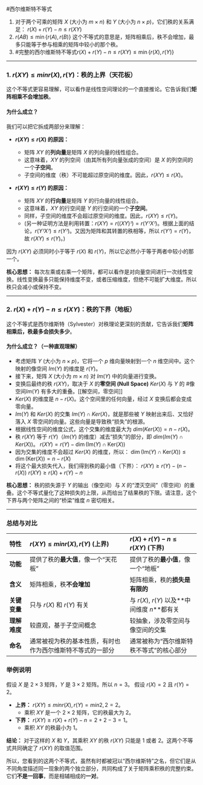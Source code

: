 #西尔维斯特不等式 
1. 对于两个可乘的矩阵 $X$ (大小为 $m \times n$) 和 $Y$ (大小为 $n \times p$)，它们秩的关系满足：
	$r(X) + r(Y) - n \le r(XY)$
2.    $r(AB) \le \min\{r(A), r(B)\}$
    这个不等式的意思是，矩阵相乘后，秩不会增加，最多只能等于参与相乘的矩阵中较小的那个秩。
3. #完整的西尔维斯特不等式$r(X) + r(Y) - n \le r(XY) \le \min\{r(X), r(Y)\}$  


---

### 1. $r(XY) ≤ min{r(X), r(Y)}$：秩的上界（天花板）

这个不等式更容易理解，可以看作是线性空间理论的一个直接推论。它告诉我们**矩阵相乘不会增加秩**。

#### 为什么成立？

我们可以把它拆成两部分来理解：

*   **$r(XY) ≤ r(X)$ 的原因：**
    *   矩阵 $XY$ 的**列向量**是矩阵 $X$ 的列向量的线性组合。
    *   这意味着，$XY$ 的列空间（由其所有列向量张成的空间）是 $X$ 的列空间的一个**子空间**。
    *   子空间的维度（秩）不可能超过原空间的维度。因此，$r(XY) ≤ r(X)$。

*   **$r(XY) ≤ r(Y)$ 的原因：**
    *   矩阵 $XY$ 的**行向量**是矩阵 $Y$ 的行向量的线性组合。
    *   这意味着，$XY$ 的行空间是 $Y$ 的行空间的一个**子空间**。
    *   同样，子空间的维度不会超过原空间的维度。因此，$r(XY) ≤ r(Y)$。
    *   (另一种证明方法是利用转置：$r(XY) = r((XY)ᵀ) = r(YᵀXᵀ)$。根据上面的结论，$r(YᵀXᵀ) ≤ r(Yᵀ)$。又因为矩阵和其转置的秩相等，所以 $r(Yᵀ) = r(Y)$，故 $r(XY) ≤ r(Y)$。)

因为 $r(XY)$ 必须同时小于等于 $r(X)$ 和 $r(Y)$，所以它必然小于等于两者中较小的那一个。

**核心思想：** 每次左乘或右乘一个矩阵，都可以看作是对向量空间进行一次线性变换。线性变换最多只能保持维度不变，或者压缩维度，但绝不可能扩大维度。所以秩只会减小或保持不变。

---

### 2. $r(X) + r(Y) - n ≤ r(XY)$：秩的下界（地板）

这个不等式是西尔维斯特（Sylvester）对秩理论更深刻的贡献，它告诉我们**矩阵相乘后，秩最多会损失多少**。

#### 为什么成立？（一种直观理解）

*   考虑矩阵 $Y$ (大小为 $n × p$)，它将一个 $p$ 维向量映射到一个 $n$ 维空间中。这个映射的像空间 $Im(Y)$ 的维度是 $r(Y)$。
*   接下来，矩阵 $X$ (大小为 $m × n$) 对 $Im(Y)$ 中的向量进行变换。
*   变换后最终的秩 $r(XY)$，取决于 $X$ 的**零空间 (Null Space)** $Ker(X)$ 与 $Y$ 的 #像空间$Im(Y)$ 有多大的重叠。[[解空间，零空间]]   
*   $Ker(X)$ 的维度是 $n - r(X)$。这个空间里的任何向量，经过 $X$ 变换后都会变成零向量。
*   $Im(Y)$ 和 $Ker(X)$ 的交集 $Im(Y) ∩ Ker(X)$，就是那些被 $Y$ 映射出来后、又恰好落入 $X$ 零空间的向量。这些向量是导致秩“损失”的根源。
*   根据线性空间的维度公式，这个交集的维度最大为 $dim(Ker(X)) = n - r(X)$。
*   秩 $r(XY)$ 等于 $r(Y)$（$Im(Y)$ 的维度）减去“损失”的部分，即 $dim(Im(Y) ∩ Ker(X))$。
    $r(XY) = r(Y) - \dim(\text{Im}(Y) \cap \text{Ker}(X))$
*   因为交集的维度不会超过 $Ker(X)$ 的维度，所以：
    $\dim(\text{Im}(Y) \cap \text{Ker}(X)) \le \dim(\text{Ker}(X)) = n - r(X)$
*   将这个最大损失代入，我们得到秩的最小值（下界）：
    $r(XY) \ge r(Y) - (n - r(X))$
    $r(XY) \ge r(X) + r(Y) - n$

**核心思想：** 秩的损失源于 $Y$ 的输出（像空间）与 $X$ 的“湮灭空间”（零空间）的重叠。这个不等式量化了这种损失的上限，从而给出了结果秩的下限。请注意，这个下界与两个矩阵之间的“桥梁”维度 $n$ 密切相关。

---

### 总结与对比

| 特性 | $r(XY) ≤ min{r(X), r(Y)}$ (上界) | $r(X) + r(Y) - n ≤ r(XY)$ (下界) |
| :--- | :--- | :--- |
| **功能** | 提供了秩的**最大值**，像一个“天花板” | 提供了秩的**最小值**，像一个“地板” |
| **含义** | 矩阵相乘，秩**不会增加** | 矩阵相乘，秩的**损失是有限的** |
| **关键变量** | 只与 $r(X)$ 和 $r(Y)$ 有关 | 与 $r(X)$, $r(Y)$ 以及**中间维度 $n$**都有关 |
| **理解难度** | 较直观，基于子空间概念 | 较抽象，涉及零空间与像空间的交集 |
| **命名** | 通常被视为秩的基本性质，有时也作为西尔维斯特不等式的一部分 | 通常被称为“西尔维斯特秩不等式”的核心部分 |

### 举例说明

假设 $X$ 是 $2 × 3$ 矩阵，$Y$ 是 $3 × 2$ 矩阵。所以 $n=3$。
假设 $r(X) = 2$ 且 $r(Y) = 2$。

*   **上界：** $r(XY) ≤ min{r(X), r(Y)} = min{2, 2} = 2$。
    *   乘积 $XY$ 是一个 $2 × 2$ 矩阵，它的秩最大为 2。
*   **下界：** $r(XY) ≥ r(X) + r(Y) - n = 2 + 2 - 3 = 1$。
    *   乘积 $XY$ 的秩最小为 1。

**结论：** 对于这样的 $X$ 和 $Y$，其乘积 $XY$ 的秩 $r(XY)$ 只能是 1 或者 2。这两个不等式共同确定了 $r(XY)$ 的取值范围。

所以，您看到的这两个不等式，虽然有时都被冠以“西尔维斯特”之名，但它们是从不同角度描述同一现象的两个独立部分，共同构成了关于矩阵乘积秩的完整约束。它们**不是一回事**，而是相辅相成的**一对**。